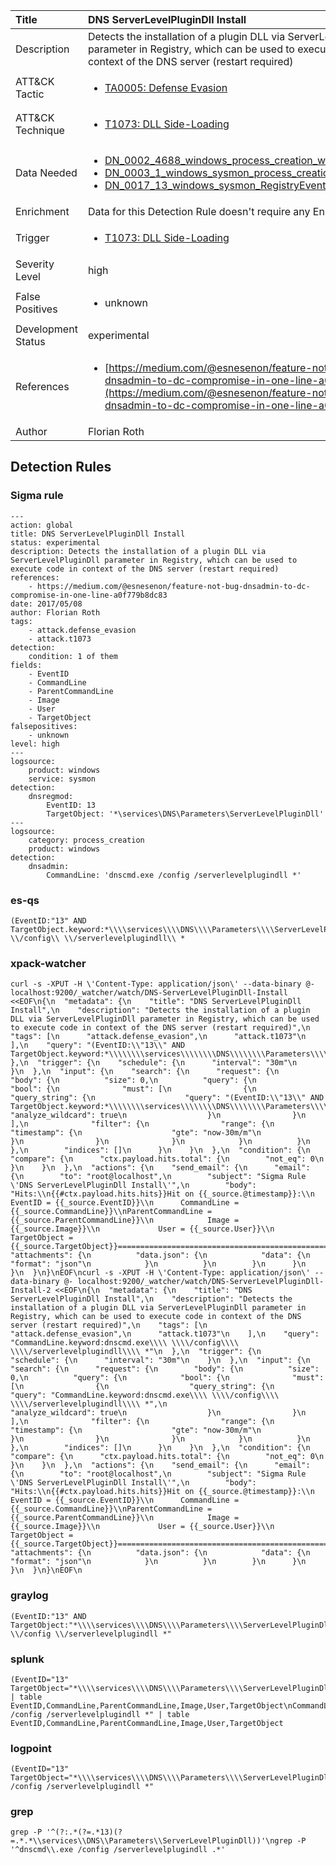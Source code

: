 | Title                | DNS ServerLevelPluginDll Install                                                                                                                                                 |
|:---------------------|:------------------------------------------------------------------------------------------------------------------------------------------------------------|
| Description          | Detects the installation of a plugin DLL via ServerLevelPluginDll parameter in Registry, which can be used to execute code in context of the DNS server (restart required)                                                                                                                                           |
| ATT&amp;CK Tactic    |  <ul><li>[TA0005: Defense Evasion](https://attack.mitre.org/tactics/TA0005)</li></ul>  |
| ATT&amp;CK Technique | <ul><li>[T1073: DLL Side-Loading](https://attack.mitre.org/techniques/T1073)</li></ul>  |
| Data Needed          | <ul><li>[DN_0002_4688_windows_process_creation_with_commandline](../Data_Needed/DN_0002_4688_windows_process_creation_with_commandline.md)</li><li>[DN_0003_1_windows_sysmon_process_creation](../Data_Needed/DN_0003_1_windows_sysmon_process_creation.md)</li><li>[DN_0017_13_windows_sysmon_RegistryEvent](../Data_Needed/DN_0017_13_windows_sysmon_RegistryEvent.md)</li></ul>  |
| Enrichment           |  Data for this Detection Rule doesn't require any Enrichments.  |
| Trigger              | <ul><li>[T1073: DLL Side-Loading](../Triggers/T1073.md)</li></ul>  |
| Severity Level       | high |
| False Positives      | <ul><li>unknown</li></ul>  |
| Development Status   | experimental |
| References           | <ul><li>[https://medium.com/@esnesenon/feature-not-bug-dnsadmin-to-dc-compromise-in-one-line-a0f779b8dc83](https://medium.com/@esnesenon/feature-not-bug-dnsadmin-to-dc-compromise-in-one-line-a0f779b8dc83)</li></ul>  |
| Author               | Florian Roth |


## Detection Rules

### Sigma rule

```
---
action: global
title: DNS ServerLevelPluginDll Install
status: experimental
description: Detects the installation of a plugin DLL via ServerLevelPluginDll parameter in Registry, which can be used to execute code in context of the DNS server (restart required)
references:
    - https://medium.com/@esnesenon/feature-not-bug-dnsadmin-to-dc-compromise-in-one-line-a0f779b8dc83
date: 2017/05/08
author: Florian Roth
tags:
    - attack.defense_evasion
    - attack.t1073
detection:
    condition: 1 of them
fields:
    - EventID
    - CommandLine
    - ParentCommandLine
    - Image
    - User
    - TargetObject
falsepositives:
    - unknown
level: high
---
logsource:
    product: windows
    service: sysmon
detection:
    dnsregmod:
        EventID: 13
        TargetObject: '*\services\DNS\Parameters\ServerLevelPluginDll'
---
logsource:
    category: process_creation
    product: windows
detection:
    dnsadmin:
        CommandLine: 'dnscmd.exe /config /serverlevelplugindll *'
```





### es-qs
    
```
(EventID:"13" AND TargetObject.keyword:*\\\\services\\\\DNS\\\\Parameters\\\\ServerLevelPluginDll)\nCommandLine.keyword:dnscmd.exe\\ \\/config\\ \\/serverlevelplugindll\\ *
```


### xpack-watcher
    
```
curl -s -XPUT -H \'Content-Type: application/json\' --data-binary @- localhost:9200/_watcher/watch/DNS-ServerLevelPluginDll-Install <<EOF\n{\n  "metadata": {\n    "title": "DNS ServerLevelPluginDll Install",\n    "description": "Detects the installation of a plugin DLL via ServerLevelPluginDll parameter in Registry, which can be used to execute code in context of the DNS server (restart required)",\n    "tags": [\n      "attack.defense_evasion",\n      "attack.t1073"\n    ],\n    "query": "(EventID:\\"13\\" AND TargetObject.keyword:*\\\\\\\\services\\\\\\\\DNS\\\\\\\\Parameters\\\\\\\\ServerLevelPluginDll)"\n  },\n  "trigger": {\n    "schedule": {\n      "interval": "30m"\n    }\n  },\n  "input": {\n    "search": {\n      "request": {\n        "body": {\n          "size": 0,\n          "query": {\n            "bool": {\n              "must": [\n                {\n                  "query_string": {\n                    "query": "(EventID:\\"13\\" AND TargetObject.keyword:*\\\\\\\\services\\\\\\\\DNS\\\\\\\\Parameters\\\\\\\\ServerLevelPluginDll)",\n                    "analyze_wildcard": true\n                  }\n                }\n              ],\n              "filter": {\n                "range": {\n                  "timestamp": {\n                    "gte": "now-30m/m"\n                  }\n                }\n              }\n            }\n          }\n        },\n        "indices": []\n      }\n    }\n  },\n  "condition": {\n    "compare": {\n      "ctx.payload.hits.total": {\n        "not_eq": 0\n      }\n    }\n  },\n  "actions": {\n    "send_email": {\n      "email": {\n        "to": "root@localhost",\n        "subject": "Sigma Rule \'DNS ServerLevelPluginDll Install\'",\n        "body": "Hits:\\n{{#ctx.payload.hits.hits}}Hit on {{_source.@timestamp}}:\\n          EventID = {{_source.EventID}}\\n      CommandLine = {{_source.CommandLine}}\\nParentCommandLine = {{_source.ParentCommandLine}}\\n            Image = {{_source.Image}}\\n             User = {{_source.User}}\\n     TargetObject = {{_source.TargetObject}}================================================================================\\n{{/ctx.payload.hits.hits}}",\n        "attachments": {\n          "data.json": {\n            "data": {\n              "format": "json"\n            }\n          }\n        }\n      }\n    }\n  }\n}\nEOF\ncurl -s -XPUT -H \'Content-Type: application/json\' --data-binary @- localhost:9200/_watcher/watch/DNS-ServerLevelPluginDll-Install-2 <<EOF\n{\n  "metadata": {\n    "title": "DNS ServerLevelPluginDll Install",\n    "description": "Detects the installation of a plugin DLL via ServerLevelPluginDll parameter in Registry, which can be used to execute code in context of the DNS server (restart required)",\n    "tags": [\n      "attack.defense_evasion",\n      "attack.t1073"\n    ],\n    "query": "CommandLine.keyword:dnscmd.exe\\\\ \\\\/config\\\\ \\\\/serverlevelplugindll\\\\ *"\n  },\n  "trigger": {\n    "schedule": {\n      "interval": "30m"\n    }\n  },\n  "input": {\n    "search": {\n      "request": {\n        "body": {\n          "size": 0,\n          "query": {\n            "bool": {\n              "must": [\n                {\n                  "query_string": {\n                    "query": "CommandLine.keyword:dnscmd.exe\\\\ \\\\/config\\\\ \\\\/serverlevelplugindll\\\\ *",\n                    "analyze_wildcard": true\n                  }\n                }\n              ],\n              "filter": {\n                "range": {\n                  "timestamp": {\n                    "gte": "now-30m/m"\n                  }\n                }\n              }\n            }\n          }\n        },\n        "indices": []\n      }\n    }\n  },\n  "condition": {\n    "compare": {\n      "ctx.payload.hits.total": {\n        "not_eq": 0\n      }\n    }\n  },\n  "actions": {\n    "send_email": {\n      "email": {\n        "to": "root@localhost",\n        "subject": "Sigma Rule \'DNS ServerLevelPluginDll Install\'",\n        "body": "Hits:\\n{{#ctx.payload.hits.hits}}Hit on {{_source.@timestamp}}:\\n          EventID = {{_source.EventID}}\\n      CommandLine = {{_source.CommandLine}}\\nParentCommandLine = {{_source.ParentCommandLine}}\\n            Image = {{_source.Image}}\\n             User = {{_source.User}}\\n     TargetObject = {{_source.TargetObject}}================================================================================\\n{{/ctx.payload.hits.hits}}",\n        "attachments": {\n          "data.json": {\n            "data": {\n              "format": "json"\n            }\n          }\n        }\n      }\n    }\n  }\n}\nEOF\n
```


### graylog
    
```
(EventID:"13" AND TargetObject:"*\\\\services\\\\DNS\\\\Parameters\\\\ServerLevelPluginDll")\nCommandLine:"dnscmd.exe \\/config \\/serverlevelplugindll *"
```


### splunk
    
```
(EventID="13" TargetObject="*\\\\services\\\\DNS\\\\Parameters\\\\ServerLevelPluginDll") | table EventID,CommandLine,ParentCommandLine,Image,User,TargetObject\nCommandLine="dnscmd.exe /config /serverlevelplugindll *" | table EventID,CommandLine,ParentCommandLine,Image,User,TargetObject
```


### logpoint
    
```
(EventID="13" TargetObject="*\\\\services\\\\DNS\\\\Parameters\\\\ServerLevelPluginDll")\nCommandLine="dnscmd.exe /config /serverlevelplugindll *"
```


### grep
    
```
grep -P '^(?:.*(?=.*13)(?=.*.*\\services\\DNS\\Parameters\\ServerLevelPluginDll))'\ngrep -P '^dnscmd\\.exe /config /serverlevelplugindll .*'
```



